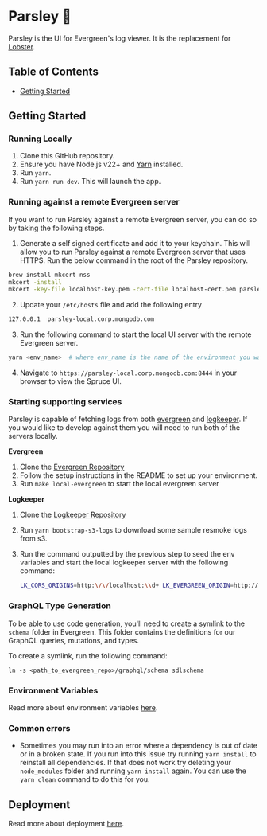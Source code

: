 # Parsley 🌿

Parsley is the UI for Evergreen's log viewer. It is the replacement for
[Lobster](https://github.com/evergreen-ci/lobster).

## Table of Contents

- [Getting Started](#getting-started)

## Getting Started

### Running Locally

1. Clone this GitHub repository.
2. Ensure you have Node.js v22+ and
   [Yarn](https://yarnpkg.com/getting-started/install) installed.
3. Run `yarn`.
4. Run `yarn run dev`. This will launch the app.

### Running against a remote Evergreen server

If you want to run Parsley against a remote Evergreen server, you can do so by
taking the following steps.

1. Generate a self signed certificate and add it to your keychain. This will
   allow you to run Parsley against a remote Evergreen server that uses HTTPS.
   Run the below command in the root of the Parsley repository.

```sh
brew install mkcert nss
mkcert -install
mkcert -key-file localhost-key.pem -cert-file localhost-cert.pem parsley-local.corp.mongodb.com
```

2. Update your `/etc/hosts` file and add the following entry

```sh
127.0.0.1  parsley-local.corp.mongodb.com
```

3. Run the following command to start the local UI server with the remote
   Evergreen server.

```sh
yarn <env_name>  # where env_name is the name of the environment you want to run staging or prod
```

4. Navigate to `https://parsley-local.corp.mongodb.com:8444` in your browser to
   view the Spruce UI.

### Starting supporting services

Parsley is capable of fetching logs from both
[evergreen](https://github.com/evergreen-ci/evergreen) and
[logkeeper](https://github.com/evergreen-ci/logkeeper). If you would like to
develop against them you will need to run both of the servers locally.

**Evergreen**

1. Clone the [Evergreen Repository](https://github.com/evergreen-ci/evergreen)
2. Follow the setup instructions in the README to set up your environment.
3. Run `make local-evergreen` to start the local evergreen server

**Logkeeper**

1. Clone the [Logkeeper Repository](https://github.com/evergreen-ci/logkeeper)
2. Run `yarn bootstrap-s3-logs` to download some sample resmoke logs from s3.
3. Run the command outputted by the previous step to seed the env variables and
   start the local logkeeper server with the following command:

   ```bash
   LK_CORS_ORIGINS=http:\/\/localhost:\\d+ LK_EVERGREEN_ORIGIN=http://localhost:8080 LK_PARSLEY_ORIGIN=http://localhost:5173 go run main/logkeeper.go --localPath {abs_path_to_parsley}/bin/_bucketdata
   ```

### GraphQL Type Generation

To be able to use code generation, you'll need to create a symlink to the
`schema` folder in Evergreen. This folder contains the definitions for our
GraphQL queries, mutations, and types.

To create a symlink, run the following command:

```
ln -s <path_to_evergreen_repo>/graphql/schema sdlschema
```

### Environment Variables

Read more about environment variables
[here](../../packages/deploy-utils/README.md#environment-variables).

### Common errors

- Sometimes you may run into an error where a dependency is out of date or in a
  broken state. If you run into this issue try running `yarn install` to
  reinstall all dependencies. If that does not work try deleting your
  `node_modules` folder and running `yarn install` again. You can use the
  `yarn clean` command to do this for you.

## Deployment

Read more about deployment
[here](../../packages/deploy-utils/README.md#deployment).
